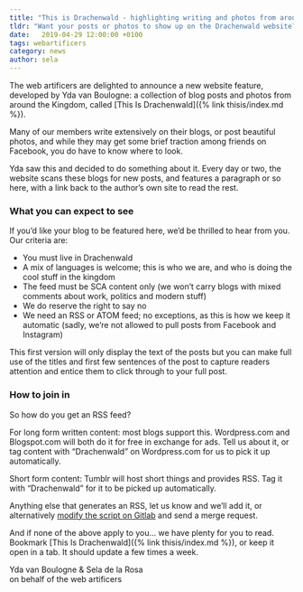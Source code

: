```yaml
---
title: "This is Drachenwald - highlighting writing and photos from around the Kingdom"
tldr: "Want your posts or photos to show up on the Drachenwald website? Publish it somewhere with an RSS feed and tell us about it."
date:   2019-04-29 12:00:00 +0100
tags: webartificers
category: news
author: sela
---
```

The web artificers are delighted to announce a new website feature, developed by Yda van Boulogne: a collection of blog posts and photos from around the Kingdom, called [This Is Drachenwald]({% link thisis/index.md %}).

Many of our members write extensively on their blogs, or post beautiful photos, and while they may get some brief traction among friends on Facebook, you do have to know where to look.

Yda saw this and decided to do something about it. Every day or two, the website scans these blogs for new posts, and features a paragraph or so here, with a link back to the author’s own site to read the rest.

### What you can expect to see

If you’d like your blog to be featured here, we’d be thrilled to hear from you. Our criteria are:

- You must live in Drachenwald
- A mix of languages is welcome; this is who we are, and who is doing the cool stuff in the kingdom
- The feed must be SCA content only (we won’t carry blogs with mixed comments about work, politics and modern stuff)
- We do reserve the right to say no
- We need an RSS or ATOM feed; no exceptions, as this is how we keep it automatic (sadly, we’re not allowed to pull posts from Facebook and Instagram)

This first version will only display the text of the posts but you can make full use of the titles and first few sentences of the post to capture readers attention and entice them to click through to your full post.

### How to join in

So how do you get an RSS feed?

For long form written content: most blogs support this. Wordpress.com and Blogspot.com will both do it for free in exchange for ads. Tell us about it, or tag content with “Drachenwald” on Wordpress.com for us to pick it up automatically.

Short form content: Tumblr will host short things and provides RSS. Tag it with “Drachenwald” for it to be picked up automatically.

Anything else that generates an RSS, let us know and we’ll add it, or alternatively [modify the script on Gitlab](https://gitlab.com/sca-drachenwald/sca-drachenwald.gitlab.io/blob/staging/_thisisdrachenwald/fetch_rss.py) and send a merge request.

And if none of the above apply to you... we have plenty for you to read. Bookmark [This Is Drachenwald]({% link thisis/index.md %}), or keep it open in a tab. It should update a few times a week.

Yda van Boulogne & Sela de la Rosa  
on behalf of the web artificers
